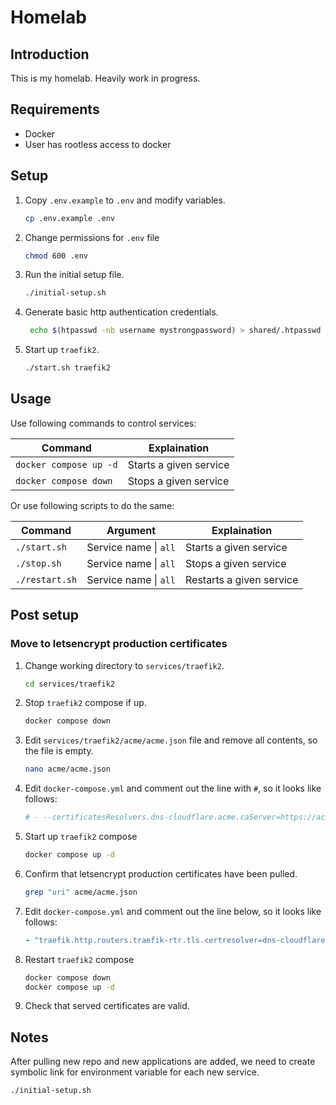 # Homelab

## Introduction

This is my homelab. Heavily work in progress.

## Requirements

- Docker
- User has rootless access to docker

## Setup

1. Copy `.env.example` to `.env` and modify variables.
    ```bash
    cp .env.example .env
    ```

2. Change permissions for `.env` file
    ```bash
    chmod 600 .env
    ```

3. Run the initial setup file.
    ```bash
    ./initial-setup.sh
    ```

4. Generate basic http authentication credentials.
    ```bash
     echo $(htpasswd -nb username mystrongpassword) > shared/.htpasswd
    ```

5. Start up `traefik2`.
    ```bash
    ./start.sh traefik2
    ```

## Usage

Use following commands to control services:

Command | Explaination
-|-
`docker compose up -d` | Starts a given service
`docker compose down`  | Stops a given service

Or use following scripts to do the same:

Command | Argument | Explaination
-|-|-
`./start.sh`   | Service name \| `all` | Starts a given service
`./stop.sh`    | Service name \| `all` | Stops a given service
`./restart.sh` | Service name \| `all` | Restarts a given service

## Post setup

### Move to letsencrypt production certificates

1. Change working directory to `services/traefik2`.
    ```bash
    cd services/traefik2
    ```

2. Stop `traefik2` compose if up.
    ```bash
    docker compose down
    ```

3. Edit `services/traefik2/acme/acme.json` file and remove all contents, so the file is empty.
    ```bash
    nano acme/acme.json
    ```

4. Edit `docker-compose.yml` and comment out the line with `#`, so it looks like follows:
    ```yml
    # - --certificatesResolvers.dns-cloudflare.acme.caServer=https://acme-staging-v02.api.letsencrypt.org/directory 
    ```

5. Start up `traefik2` compose
    ```bash
    docker compose up -d
    ```

6. Confirm that letsencrypt production certificates have been pulled.
    ```bash
    grep "uri" acme/acme.json
    ```
7. Edit `docker-compose.yml` and comment out the line below, so it looks like follows:
    ```yml
    - "traefik.http.routers.traefik-rtr.tls.certresolver=dns-cloudflare"
    ```

8. Restart `traefik2` compose
    ```bash
    docker compose down
    docker compose up -d
    ```

9. Check that served certificates are valid.

## Notes

After pulling new repo and new applications are added, we need to create symbolic link for environment variable for each new service.

```bash
./initial-setup.sh
```